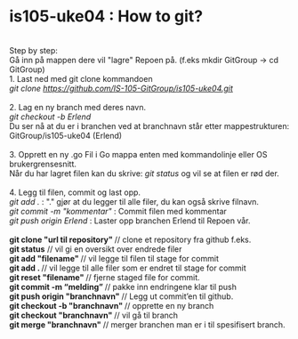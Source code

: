 # is105-uke04 : How to git?
<br> Step by step:
<br> Gå inn på mappen dere vil "lagre" Repoen på. (f.eks mkdir GitGroup  -> cd GitGroup)
<br> 1. Last ned med git clone kommandoen
<br> <i> git clone https://github.com/IS-105-GitGroup/is105-uke04.git</i>
<br>
<br> 2. Lag en ny branch med deres navn.
<br> <i> git checkout -b Erlend </i>
<br> Du ser nå at du er i branchen ved at branchnavn står etter mappestrukturen: GitGroup/is105-uke04 (Erlend)
<br>
<br> 3. Opprett en ny .go Fil i Go mappa enten med kommandolinje eller OS brukergrensesnitt.
<br> Når du har lagret filen kan du skrive: <i> git status </i> og vil se at filen er rød der.
<br>
<br> 4. Legg til filen, commit og last opp.
<br> <i> git add . </i> : "." gjør at du legger til alle filer, du kan også skrive filnavn.
<br> <i> git commit -m "kommentar"</i> : Commit filen med kommentar
<br> <i> git push origin Erlend </i> : Laster opp branchen Erlend til Repoen vår.
<br>
<br><b>git clone "url til repository"     </b>// clone et repository fra github f.eks.
<br><b>git status</b>				  // vil gi en oversikt over endrede filer
<br><b>git add "filename" 		  </b>// vil legge til filen til stage for commit
<br><b>git add .		  </b>// vil legge til alle filer som er endret til stage for commit
<br><b>git reset "filename"		</b>   // fjerne staged file for commit.
<br><b>git commit	-m “melding”	</b>  // pakke inn endringene klar til push
<br><b>git push origin "branchnavn" </b>// Legg ut commit’en til github.
<br><b>git checkout -b "branchnavn" </b>// opprette en ny branch
<br><b>git checkout "branchnavn" 	  </b>// vil gå til branch
<br><b>git merge "branchnavn"	</b>// merger branchen man er i til spesifisert branch. 
